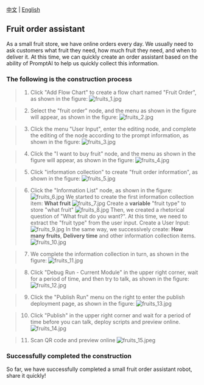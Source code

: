 [中文](fruits.md) | [English](fruits_en.md)

## Fruit order assistant

As a small fruit store, we have online orders every day. We usually need to ask customers what fruit they need, how much fruit they need, and when to deliver it. At this time, we can quickly create an order assistant based on the ability of PromptAI to help us quickly collect this information.

### The following is the construction process

> 1. Click "Add Flow Chart" to create a flow chart named "Fruit Order", as shown in the figure:
>    ![fruits_1.jpg](images/fruits_1.jpg)

> 2. Select the "fruit order" node, and the menu as shown in the figure will appear, as shown in the figure:
>    ![fruits_2.jpg](images/fruits_2.jpg)

> 3. Click the menu "User Input", enter the editing node, and complete the editing of the node according to the prompt information, as shown in the figure:
>    ![fruits_3.jpg](images/fruits_3.jpg)

> 4. Click the "I want to buy fruit" node, and the menu as shown in the figure will appear, as shown in the figure:
>    ![fruits_4.jpg](images/fruits_4.jpg)

> 5. Click "information collection" to create "fruit order information", as shown in the figure:
>    ![fruits_5.jpg](images/fruits_5.jpg)

> 6. Click the "Information List" node, as shown in the figure:
>    ![fruits_6.jpg](images/fruits_6.jpg)
>    We started to create the first information collection item: **What fruit**
>    ![fruits_7.jpg](images/fruits_7.jpg)
>    Create a **variable** "fruit type" to store "what fruit"
>    ![fruits_8.jpg](images/fruits_8.jpg)
>    Then, we created a rhetorical question of "What fruit do you want?". At this time, we need to extract the "fruit type" from the user input. Create a User Input:
>    ![fruits_9.jpg](images/fruits_9.jpg)
>    In the same way, we successively create: **How many fruits**, **Delivery time** and other information collection items.
>    ![fruits_10.jpg](images/fruits_10.jpg)

> 7. We complete the information collection in turn, as shown in the figure:
>    ![fruits_11.jpg](images/fruits_11.jpg)

> 8. Click "Debug Run - Current Module" in the upper right corner, wait for a period of time, and then try to talk, as shown in the figure:
>    ![fruits_12.jpg](images/fruits_5.jpg)

> 9. Click the "Publish Run" menu on the right to enter the publish deployment page, as shown in the figure:
>    ![fruits_13.jpg](images/fruits_6.jpg)

> 10. Click "Publish" in the upper right corner and wait for a period of time before you can talk, deploy scripts and preview online.
>     ![fruits_14.jpg](images/fruits_7.jpg)

> 11. Scan QR code and preview online
>     ![fruits_15.jpeg](images/fruits_8.jpeg)

### Successfully completed the construction

So far, we have successfully completed a small fruit order assistant robot, share it quickly!

